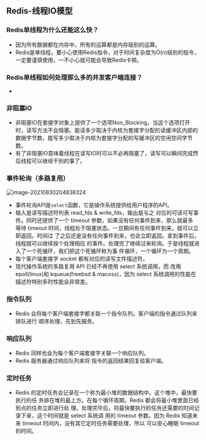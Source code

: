 ## Redis-线程IO模型

### Redis单线程为什么还能这么快？

* 因为所有数据都在内存中，所有的运算都是内存级别的运算。
* Redis是单线程，要小心使用Redis指令，对于时间复杂度为O(n)级别的指令，一定要谨慎使用，一不小心就可能会导致Redis卡顿。

### Redis单线程如何处理那么多的并发客户端连接？

* 

### 非阻塞IO

* 非阻塞IO在套接字对象上提供了一个选项Non_Blocking，当这个选项打开时，读写方法不会阻塞。能读多少取决于内核为套接字分配的读缓冲区内部的数据字节数，能写多少取决于内核为套接字分配的写缓冲区的空闲空间字节数。
* 有了非阻塞IO意味着线程在读写IO时可以不必再阻塞了，读写可以瞬间完成然后线程可以继续干别的事了。

### 事件轮询（多路复用）

![image-20210830204838324](https://cdn.jsdelivr.net/gh/ClareTung/ImageHostingService/img/image-20210830204838324.png)

* 事件轮询API是`select`函数，它是操作系统提供给用户程序的API。
* 输入是读写描述符列表 read_fds & write_fds，输出是与之 对应的可读可写事件。同时还提供了一个 timeout 参数，如果没有任何事件到来，那么就最多 等待 timeout 时间，线程处于阻塞状态。一旦期间有任何事件到来，就可以立即返回。时间过 了之后还是没有任何事件到来，也会立即返回。拿到事件后，线程就可以继续挨个处理相应 的事件。处理完了继续过来轮询。于是线程就进入了一个死循环，我们把这个死循环称为事 件循环，一个循环为一个周期。
* 每个客户端套接字 socket 都有对应的读写文件描述符。
* 现代操作系统的多路复用 API 已经不再使用 select 系统调用，而 改用 epoll(linux)和 kqueue(freebsd & macosx)，因为 select 系统调用的性能在描述符特别多时性能会非常差。

### 指令队列

* Redis 会将每个客户端套接字都关联一个指令队列。客户端的指令通过队列来排队进行 顺序处理，先到先服务。

### 响应队列

* Redis 同样也会为每个客户端套接字关联一个响应队列。
* Redis 服务器通过响应队列来将 指令的返回结果回复给客户端。 

### 定时任务

* Redis 的定时任务会记录在一个称为最小堆的数据结构中。这个堆中，最快要执行的任 务排在堆的最上方。在每个循环周期，Redis 都会将最小堆里面已经到点的任务立即进行处 理。处理完毕后，将最快要执行的任务还需要的时间记录下来，这个时间就是 select 系统调 用的 timeout 参数。因为 Redis 知道未来 timeout 时间内，没有其它定时任务需要处理，所以 可以安心睡眠 timeout 的时间。

